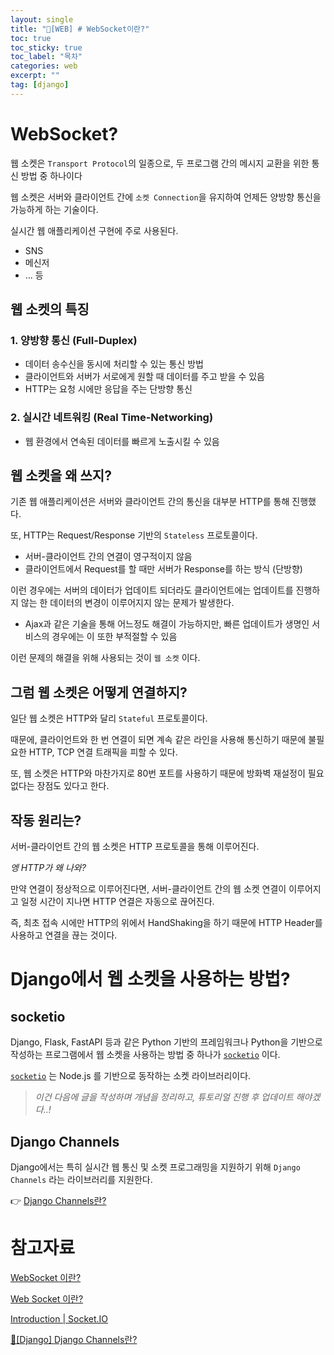 ```yaml
---
layout: single
title: "📘[WEB] # WebSocket이란?"
toc: true
toc_sticky: true
toc_label: "목차"
categories: web
excerpt: ""
tag: [django]
---
```


# WebSocket?

웹 소켓은 `Transport Protocol`의 일종으로, 두 프로그램 간의 메시지 교환을 위한 통신 방법 중 하나이다

웹 소켓은 서버와 클라이언트 간에 `소켓 Connection`을 유지하여 언제든 양방향 통신을 가능하게 하는 기술이다.

실시간 웹 애플리케이션 구현에 주로 사용된다.

- SNS
- 메신저
- … 등

## 웹 소켓의 특징

### 1. 양방향 통신 (Full-Duplex)

- 데이터 송수신을 동시에 처리할 수 있는 통신 방법
- 클라이언트와 서버가 서로에게 원할 때 데이터를 주고 받을 수 있음
- HTTP는 요청 시에만 응답을 주는 단방향 통신

### 2. 실시간 네트워킹 (Real Time-Networking)

- 웹 환경에서 연속된 데이터를 빠르게 노출시킬 수 있음

## 웹 소켓을 왜 쓰지?

기존 웹 애플리케이션은 서버와 클라이언트 간의 통신을 대부분 HTTP를 통해 진행했다.

또, HTTP는 Request/Response 기반의 `Stateless` 프로토콜이다.

- 서버-클라이언트 간의 연결이 영구적이지 않음
- 클라이언트에서 Request를 할 때만 서버가 Response를 하는 방식 (단방향)

이런 경우에는 서버의 데이터가 업데이트 되더라도 클라이언트에는 업데이트를 진행하지 않는 한 데이터의 변경이 이루어지지 않는 문제가 발생한다.

- Ajax과 같은 기술을 통해 어느정도 해결이 가능하지만, 빠른 업데이트가 생명인 서비스의 경우에는 이 또한 부적절할 수 있음

이런 문제의 해결을 위해 사용되는 것이 `웹 소켓` 이다.

## 그럼 웹 소켓은 어떻게 연결하지?

일단 웹 소켓은 HTTP와 달리 `Stateful` 프로토콜이다.

때문에, 클라이언트와 한 번 연결이 되면 계속 같은 라인을 사용해 통신하기 때문에 불필요한 HTTP, TCP 연결 트래픽을 피할 수 있다.

또, 웹 소켓은 HTTP와 마찬가지로 80번 포트를 사용하기 때문에 방화벽 재설정이 필요 없다는 장점도 있다고 한다.

## 작동 원리는?

서버-클라이언트 간의 웹 소켓은 HTTP 프로토콜을 통해 이루어진다.

*엥 HTTP가 왜 나와?*

만약 연결이 정상적으로 이루어진다면, 서버-클라이언트 간의 웹 소켓 연결이 이루어지고 일정 시간이 지나면 HTTP 연결은 자동으로 끊어진다.

즉, 최초 접속 시에만 HTTP의 위에서 HandShaking을 하기 때문에 HTTP Header를 사용하고 연결을 끊는 것이다.

# Django에서 웹 소켓을 사용하는 방법?

## socketio

Django, Flask, FastAPI 등과 같은 Python 기반의 프레임워크나 Python을 기반으로 작성하는 프로그램에서 웹 소켓을 사용하는 방법 중 하나가 [`socketio`](https://socket.io/docs/v2/) 이다.

[`socketio`](https://socket.io/docs/v2/) 는 Node.js 를 기반으로 동작하는 소켓 라이브러리이다.

> *이건 다음에 글을 작성하며 개념을 정리하고, 튜토리얼 진행 후 업데이트 해야겠다..!*
> 

## Django Channels

Django에서는 특히 실시간 웹 통신 및 소켓 프로그래밍을 지원하기 위해 `Django Channels` 라는 라이브러리를 지원한다.

👉 [Django Channels란?](https://hellojunho.github.io/django/DJANGO-Django-Channels%EB%9E%80/)

# 참고자료

[WebSocket 이란?](https://duckdevelope.tistory.com/19)

[Web Socket 이란?](https://velog.io/@codingbotpark/Web-Socket-이란)

[Introduction | Socket.IO](https://socket.io/docs/v2/)

[📘[Django] Django Channels란?](https://hellojunho.github.io/django/DJANGO-Django-Channels란/)